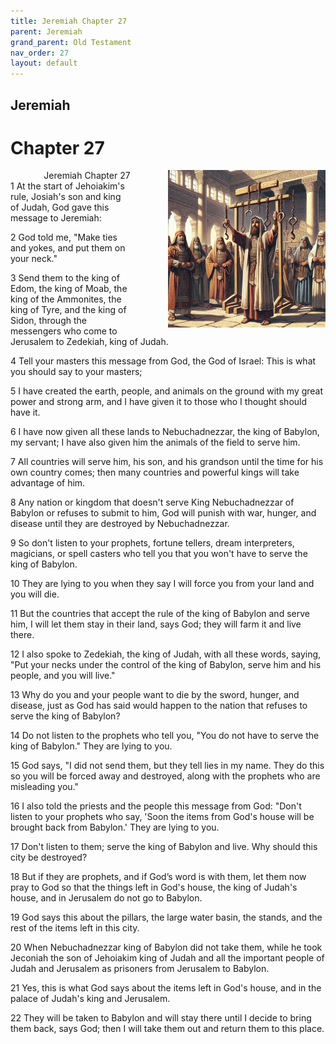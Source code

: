 ```yaml
---
title: Jeremiah Chapter 27
parent: Jeremiah
grand_parent: Old Testament
nav_order: 27
layout: default
---
```


## Jeremiah

# Chapter 27

<div style="clear: both; text-align: right;">
    <img src="/assets/Image/Jeremiah/500/27.jpg" alt="Jeremiah Chapter 27" class="chapter-image" style="max-width: 50%; height: auto; float: right; margin: 0 0 10px 10px; padding-left: 10%;">
    <figcaption style="font-size: 14px;">Jeremiah Chapter 27</figcaption>
</div>
1 At the start of Jehoiakim's rule, Josiah's son and king of Judah, God gave this message to Jeremiah:

2 God told me, "Make ties and yokes, and put them on your neck."

3 Send them to the king of Edom, the king of Moab, the king of the Ammonites, the king of Tyre, and the king of Sidon, through the messengers who come to Jerusalem to Zedekiah, king of Judah.

4 Tell your masters this message from God, the God of Israel: This is what you should say to your masters;

5 I have created the earth, people, and animals on the ground with my great power and strong arm, and I have given it to those who I thought should have it.

6 I have now given all these lands to Nebuchadnezzar, the king of Babylon, my servant; I have also given him the animals of the field to serve him.

7 All countries will serve him, his son, and his grandson until the time for his own country comes; then many countries and powerful kings will take advantage of him.

8 Any nation or kingdom that doesn't serve King Nebuchadnezzar of Babylon or refuses to submit to him, God will punish with war, hunger, and disease until they are destroyed by Nebuchadnezzar.

9 So don't listen to your prophets, fortune tellers, dream interpreters, magicians, or spell casters who tell you that you won't have to serve the king of Babylon.

10 They are lying to you when they say I will force you from your land and you will die.

11 But the countries that accept the rule of the king of Babylon and serve him, I will let them stay in their land, says God; they will farm it and live there.

12 I also spoke to Zedekiah, the king of Judah, with all these words, saying, "Put your necks under the control of the king of Babylon, serve him and his people, and you will live."

13 Why do you and your people want to die by the sword, hunger, and disease, just as God has said would happen to the nation that refuses to serve the king of Babylon?

14 Do not listen to the prophets who tell you, "You do not have to serve the king of Babylon." They are lying to you.

15 God says, "I did not send them, but they tell lies in my name. They do this so you will be forced away and destroyed, along with the prophets who are misleading you."

16 I also told the priests and the people this message from God: "Don't listen to your prophets who say, 'Soon the items from God's house will be brought back from Babylon.' They are lying to you.

17 Don't listen to them; serve the king of Babylon and live. Why should this city be destroyed?

18 But if they are prophets, and if God’s word is with them, let them now pray to God so that the things left in God's house, the king of Judah's house, and in Jerusalem do not go to Babylon.

19 God says this about the pillars, the large water basin, the stands, and the rest of the items left in this city.

20 When Nebuchadnezzar king of Babylon did not take them, while he took Jeconiah the son of Jehoiakim king of Judah and all the important people of Judah and Jerusalem as prisoners from Jerusalem to Babylon.

21 Yes, this is what God says about the items left in God's house, and in the palace of Judah's king and Jerusalem.

22 They will be taken to Babylon and will stay there until I decide to bring them back, says God; then I will take them out and return them to this place.


